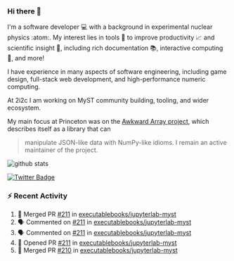 ### Hi there 👋 

I'm a software developer 💻 with a background in experimental nuclear physics :atom:. My interest lies in tools :wrench: to improve productivity :chart_with_upwards_trend: and scientific insight :telescope:, including rich documentation 📚, interactive computing 🧮, and more! 

I have experience in many aspects of software engineering, including game design, full-stack web development, and high-performance numeric computing. 

At 2i2c I am working on MyST community building, tooling, and wider ecosystem. 

My main focus at Princeton was on the [Awkward Array project](awkward-array.org/), which describes itself as a library that can 
> manipulate JSON-like data with NumPy-like idioms. I remain an active maintainer of the project. 

![github stats](https://github-readme-stats.vercel.app/api?username=agoose77&show_icons=true&hide_rank=true&hide_title=true&bg_color=30,e76445,904e95&text_color=efe3ec&icon_color=efe3ec)
<!--
**agoose77/agoose77** is a ✨ _special_ ✨ repository because its `README.md` (this file) appears on your GitHub profile.

Here are some ideas to get you started:

- 🔭 I’m currently working on ...
- 🌱 I’m currently learning ...
- 👯 I’m looking to collaborate on ...
- 🤔 I’m looking for help with ...
- 💬 Ask me about ...
- 📫 How to reach me: ...
- 😄 Pronouns: ...
- ⚡ Fun fact: ...
-->

[![Twitter Badge](https://img.shields.io/twitter/follow/agoose77?style=flat-square&logo=Twitter&logoColor=white&color=cornflowerblue)](https://twitter.com/agoose77)

### :zap: Recent Activity

<!--START_SECTION:activity-->
1. 🎉 Merged PR [#211](https://github.com/executablebooks/jupyterlab-myst/pull/211) in [executablebooks/jupyterlab-myst](https://github.com/executablebooks/jupyterlab-myst)
2. 🗣 Commented on [#211](https://github.com/executablebooks/jupyterlab-myst/pull/211#issuecomment-1929965596) in [executablebooks/jupyterlab-myst](https://github.com/executablebooks/jupyterlab-myst)
3. 🗣 Commented on [#211](https://github.com/executablebooks/jupyterlab-myst/pull/211#issuecomment-1929936635) in [executablebooks/jupyterlab-myst](https://github.com/executablebooks/jupyterlab-myst)
4. 💪 Opened PR [#211](https://github.com/executablebooks/jupyterlab-myst/pull/211) in [executablebooks/jupyterlab-myst](https://github.com/executablebooks/jupyterlab-myst)
5. 🎉 Merged PR [#210](https://github.com/executablebooks/jupyterlab-myst/pull/210) in [executablebooks/jupyterlab-myst](https://github.com/executablebooks/jupyterlab-myst)
<!--END_SECTION:activity-->
